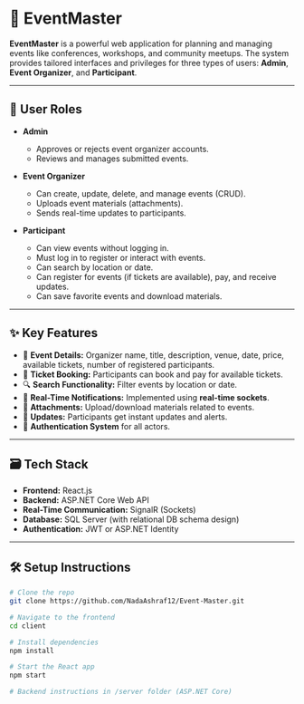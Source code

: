 # 🎉 EventMaster

**EventMaster** is a powerful web application for planning and managing events like conferences, workshops, and community meetups. The system provides tailored interfaces and privileges for three types of users: **Admin**, **Event Organizer**, and **Participant**.

---

## 👥 User Roles

- **Admin**
  - Approves or rejects event organizer accounts.
  - Reviews and manages submitted events.

- **Event Organizer**
  - Can create, update, delete, and manage events (CRUD).
  - Uploads event materials (attachments).
  - Sends real-time updates to participants.

- **Participant**
  - Can view events without logging in.
  - Must log in to register or interact with events.
  - Can search by location or date.
  - Can register for events (if tickets are available), pay, and receive updates.
  - Can save favorite events and download materials.

---

## ✨ Key Features

- 🧾 **Event Details:** Organizer name, title, description, venue, date, price, available tickets, number of registered participants.
- 💸 **Ticket Booking:** Participants can book and pay for available tickets.
- 🔍 **Search Functionality:** Filter events by location or date.
- 🔔 **Real-Time Notifications:** Implemented using **real-time sockets**.
- 📎 **Attachments:** Upload/download materials related to events.
- 📧 **Updates:** Participants get instant updates and alerts.
- 🔐 **Authentication System** for all actors.

---

## 🗃️ Tech Stack

- **Frontend:** React.js
- **Backend:** ASP.NET Core Web API
- **Real-Time Communication:** SignalR (Sockets)
- **Database:** SQL Server (with relational DB schema design)
- **Authentication:** JWT or ASP.NET Identity

---

## 🛠️ Setup Instructions

```bash
# Clone the repo
git clone https://github.com/NadaAshraf12/Event-Master.git

# Navigate to the frontend
cd client

# Install dependencies
npm install

# Start the React app
npm start

# Backend instructions in /server folder (ASP.NET Core)
